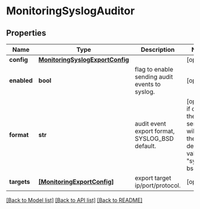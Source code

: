 # MonitoringSyslogAuditor

## Properties
Name | Type | Description | Notes
------------ | ------------- | ------------- | -------------
**config** | [**MonitoringSyslogExportConfig**](MonitoringSyslogExportConfig.md) |  | [optional] 
**enabled** | **bool** | flag to enable sending audit events to syslog. | [optional] 
**format** | **str** | audit event export format, SYSLOG_BSD default. | [optional]  if omitted the server will use the default value of "syslog-bsd"
**targets** | [**[MonitoringExportConfig]**](MonitoringExportConfig.md) | export target ip/port/protocol. | [optional] 

[[Back to Model list]](../README.md#documentation-for-models) [[Back to API list]](../README.md#documentation-for-api-endpoints) [[Back to README]](../README.md)


